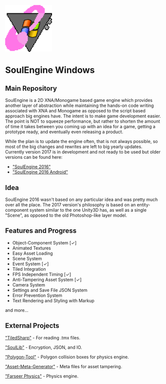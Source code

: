 <img src="windowslogo.png" width=30%>

# SoulEngine Windows
## Main Repository

SoulEngine is a 2D XNA/Monogame based game engine which provides another layer of abstraction while maintaining the hands-on code writing associated with XNA and Monogame as opposed to the script based approach big engines have. The intent is to make game development easier. The point is NOT to squeeze performance, but rather to shorten the amount of time it takes between you coming up with an idea for a game, getting a prototype ready, and eventually even releasing a product.

While the plan is to update the engine often, that is not always possible, so most of the big changes and rewrites are left to big yearly updates. Currently version 2017 is in development and not ready to be used but older versions can be found here:

* ["SoulEngine 2016"](https://github.com/Cryru/SoulEngine-2016)
* ["SoulEngine 2016 Android"](https://github.com/Cryru/SoulEngine-2016-Android)

## Idea

SoulEngine 2016 wasn't based on any particular idea and was pretty much over all the place. The 2017 version's philosophy is based on an entity-component system similar to the one Unity3D has, as well as a single "Scene", as opposed to the old Photoshop-like layer model.

## Features and Progress

- Object-Component System [&#10003;]
- Animated Textures
- Easy Asset Loading
- Scene System
- Event System [&#10003;]
- Tiled Integration
- FPS Independent Timing [&#10003;]
- Anti-Tampering Asset System [&#10003;]
- Camera System
- Settings and Save File JSON System
- Error Prevention System
- Text Rendering and Styling with Markup

and more...


## External Projects

["TiledSharp"](https://github.com/marshallward/TiledSharp) - For reading .tmx files.

["SoulLib"](https://github.com/Cryru/SoulLib) - Encryption, JSON, and IO.

["Polygon-Tool"](https://github.com/Cryru/Polygon-Tool) - Polygon collision boxes for physics engine.

["Asset-Meta-Generator"](https://github.com/Cryru/Asset-Meta-Generator) - Meta files for asset tampering.

["Farseer Physics"](https://github.com/tinco/Farseer-Physics) - Physics engine.
